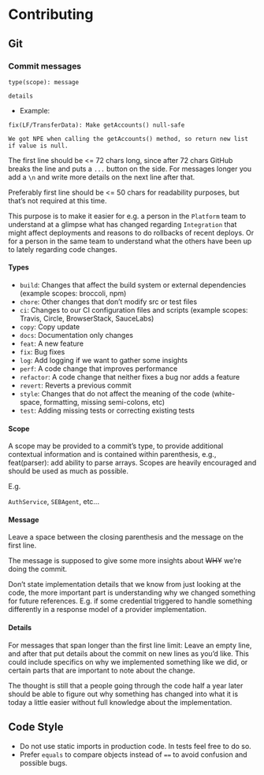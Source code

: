 # Contributing

## Git

### Commit messages
```
type(scope): message

details
```

- Example:
```
fix(LF/TransferData): Make getAccounts() null-safe

We got NPE when calling the getAccounts() method, so return new list if value is null.
```

The first line should be <= 72 chars long, since after 72 chars GitHub breaks the line and puts a `...` button on the side. For messages longer you add a `\n` and write more details on the next line after that.

Preferably first line should be <= 50 chars for readability purposes, but that’s not required at this time.

This purpose is to make it easier for e.g. a person in the `Platform` team to understand at a glimpse what has changed regarding `Integration` that might affect deployments and reasons to do rollbacks of recent deploys. Or for a person in the same team to understand what the others have been up to lately regarding code changes.

#### Types
- `build`: Changes that affect the build system or external dependencies (example scopes: broccoli, npm)
- `chore`: Other changes that don’t modify src or test files
- `ci`: Changes to our CI configuration files and scripts (example scopes: Travis, Circle, BrowserStack, SauceLabs)
- `copy`: Copy update
- `docs`: Documentation only changes
- `feat`: A new feature
- `fix`: Bug fixes
- `log`: Add logging if we want to gather some insights
- `perf`: A code change that improves performance
- `refactor`: A code change that neither fixes a bug nor adds a feature
- `revert`: Reverts a previous commit
- `style`: Changes that do not affect the meaning of the code (white-space, formatting, missing semi-colons, etc)
- `test`: Adding missing tests or correcting existing tests

#### Scope
A scope may be provided to a commit’s type, to provide additional contextual information and is contained within parenthesis, e.g., feat(parser): add ability to parse arrays. Scopes are heavily encouraged and should be used as much as possible.

E.g.

`AuthService`, `SEBAgent`, etc...

#### Message
Leave a space between the closing parenthesis and the message on the first line.

The message is supposed to give some more insights about ~~WHY~~ we’re doing the commit.

Don’t state implementation details that we know from just looking at the code, the more important part is understanding why we changed something for future references. E.g. if some credential triggered to handle something differently in a response model of a provider implementation.

#### Details
For messages that span longer than the first line limit: Leave an empty line, and after that put details about the commit on new lines as you’d like. This could include specifics on why we implemented something like we did, or certain parts that are important to note about the change.

The thought is still that a people going through the code half a year later should be able to figure out why something has changed into what it is today a little easier without full knowledge about the implementation.

## Code  Style
- Do not use static imports in production code. In tests feel free to do so.
- Prefer `equals` to compare objects instead of `==` to avoid confusion and possible bugs.
